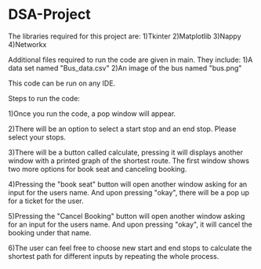 # DSA-Project
The libraries required for this project are: 
1)Tkinter
2)Matplotlib
3)Nappy
4)Networkx

Additional files required to run the code are given in main. They include:
1)A data set named "Bus_data.csv"
2)An image of the bus named "bus.png"

This code can be run on any IDE.

Steps to run the code:

1)Once you run the code, a pop window will appear.

2)There will be an option to select a start stop and an end stop. Please select your stops.

3)There will be a button called calculate, pressing it will displays another window with a printed graph of the shortest route.  The first window shows two more options for book seat and canceling booking.

4)Pressing the "book seat" button will open another window asking for an input for the users name. And upon pressing "okay", there will be a pop up for a ticket for the user. 

5)Pressing the "Cancel Booking" button will open another window asking for an input for the users name. And upon pressing "okay", it will cancel the booking under that name. 

6)The user can feel free to choose new start and end stops to calculate the shortest path for different inputs by repeating the whole process. 


